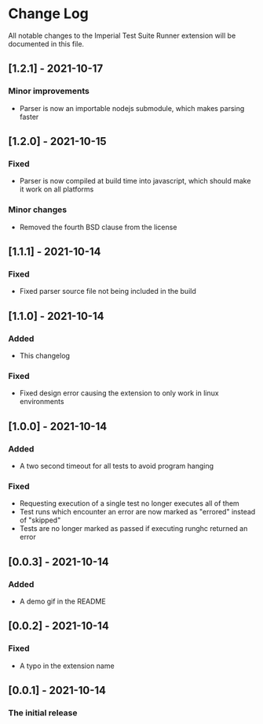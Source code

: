 # Change Log

All notable changes to the Imperial Test Suite Runner extension will be documented in this file.

## [1.2.1] - 2021-10-17
### Minor improvements
- Parser is now an importable nodejs submodule, which makes parsing faster

## [1.2.0] - 2021-10-15
### Fixed
- Parser is now compiled at build time into javascript, which should make it work on all platforms

### Minor changes
- Removed the fourth BSD clause from the license

## [1.1.1] - 2021-10-14
### Fixed
- Fixed parser source file not being included in the build

## [1.1.0] - 2021-10-14
### Added
- This changelog

### Fixed
- Fixed design error causing the extension to only work in linux environments

## [1.0.0] - 2021-10-14
### Added
- A two second timeout for all tests to avoid program hanging

### Fixed
- Requesting execution of a single test no longer executes all of them
- Test runs which encounter an error are now marked as "errored" instead of "skipped"
- Tests are no longer marked as passed if executing runghc returned an error

## [0.0.3] - 2021-10-14
### Added
- A demo gif in the README

## [0.0.2] - 2021-10-14
### Fixed
- A typo in the extension name

## [0.0.1] - 2021-10-14
### The initial release
